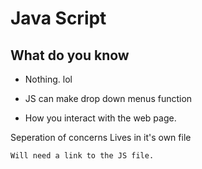 # Java Script

## What do you know

-  Nothing.  lol

- JS can make drop down menus function
- How you interact with the web page.

Seperation of concerns
    Lives in it's own file

    Will need a link to the JS file.


